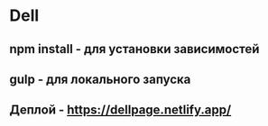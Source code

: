 # Dell

## npm install - для установки зависимостей

## gulp - для локального запуска

## Деплой - https://dellpage.netlify.app/
